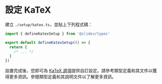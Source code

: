 # 設定 KaTeX

<Environment type="node" />

建立 `./setup/katex.ts`，並貼上下列程式碼：

```ts
import { defineKatexSetup } from '@slidev/types'

export default defineKatexSetup(() => {
  return {
    /* ... */
  }
})
```

設置完成後，您即可為 [KaTeX 選項](https://katex.org/docs/options.html)提供自訂設定。請參考類型定義和其文件以獲得更多資訊。參閱類型定義和其說明文件以了解更多資訊。
